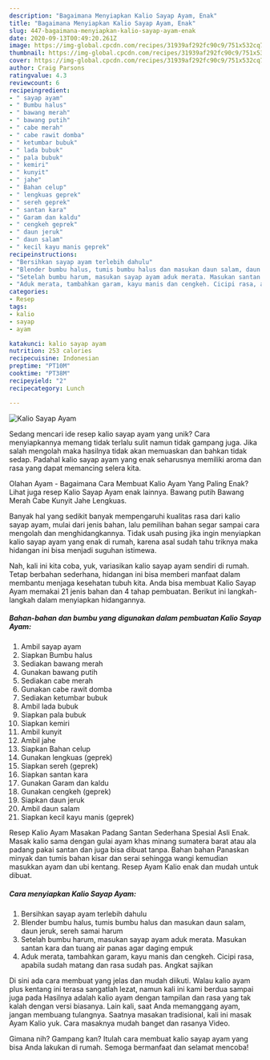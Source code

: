 ```yaml
---
description: "Bagaimana Menyiapkan Kalio Sayap Ayam, Enak"
title: "Bagaimana Menyiapkan Kalio Sayap Ayam, Enak"
slug: 447-bagaimana-menyiapkan-kalio-sayap-ayam-enak
date: 2020-09-13T00:49:20.261Z
image: https://img-global.cpcdn.com/recipes/31939af292fc90c9/751x532cq70/kalio-sayap-ayam-foto-resep-utama.jpg
thumbnail: https://img-global.cpcdn.com/recipes/31939af292fc90c9/751x532cq70/kalio-sayap-ayam-foto-resep-utama.jpg
cover: https://img-global.cpcdn.com/recipes/31939af292fc90c9/751x532cq70/kalio-sayap-ayam-foto-resep-utama.jpg
author: Craig Parsons
ratingvalue: 4.3
reviewcount: 6
recipeingredient:
- " sayap ayam"
- " Bumbu halus"
- " bawang merah"
- " bawang putih"
- " cabe merah"
- " cabe rawit domba"
- " ketumbar bubuk"
- " lada bubuk"
- " pala bubuk"
- " kemiri"
- " kunyit"
- " jahe"
- " Bahan celup"
- " lengkuas geprek"
- " sereh geprek"
- " santan kara"
- " Garam dan kaldu"
- " cengkeh geprek"
- " daun jeruk"
- " daun salam"
- " kecil kayu manis geprek"
recipeinstructions:
- "Bersihkan sayap ayam terlebih dahulu"
- "Blender bumbu halus, tumis bumbu halus dan masukan daun salam, daun jeruk, sereh samai harum"
- "Setelah bumbu harum, masukan sayap ayam aduk merata. Masukan santan kara dan tuang air panas agar daging empuk"
- "Aduk merata, tambahkan garam, kayu manis dan cengkeh. Cicipi rasa, apabila sudah matang dan rasa sudah pas. Angkat sajikan"
categories:
- Resep
tags:
- kalio
- sayap
- ayam

katakunci: kalio sayap ayam 
nutrition: 253 calories
recipecuisine: Indonesian
preptime: "PT10M"
cooktime: "PT38M"
recipeyield: "2"
recipecategory: Lunch

---
```



![Kalio Sayap Ayam](https://img-global.cpcdn.com/recipes/31939af292fc90c9/751x532cq70/kalio-sayap-ayam-foto-resep-utama.jpg)

Sedang mencari ide resep kalio sayap ayam yang unik? Cara menyiapkannya memang tidak terlalu sulit namun tidak gampang juga. Jika salah mengolah maka hasilnya tidak akan memuaskan dan bahkan tidak sedap. Padahal kalio sayap ayam yang enak seharusnya memiliki aroma dan rasa yang dapat memancing selera kita.

Olahan Ayam - Bagaimana Cara Membuat Kalio Ayam Yang Paling Enak? Lihat juga resep Kalio Sayap Ayam enak lainnya. Bawang putih Bawang Merah Cabe Kunyit Jahe Lengkuas.

Banyak hal yang sedikit banyak mempengaruhi kualitas rasa dari kalio sayap ayam, mulai dari jenis bahan, lalu pemilihan bahan segar sampai cara mengolah dan menghidangkannya. Tidak usah pusing jika ingin menyiapkan kalio sayap ayam yang enak di rumah, karena asal sudah tahu triknya maka hidangan ini bisa menjadi suguhan istimewa.


Nah, kali ini kita coba, yuk, variasikan kalio sayap ayam sendiri di rumah. Tetap berbahan sederhana, hidangan ini bisa memberi manfaat dalam membantu menjaga kesehatan tubuh kita. Anda bisa membuat Kalio Sayap Ayam memakai 21 jenis bahan dan 4 tahap pembuatan. Berikut ini langkah-langkah dalam menyiapkan hidangannya.

<!--inarticleads1-->

##### Bahan-bahan dan bumbu yang digunakan dalam pembuatan Kalio Sayap Ayam:

1. Ambil  sayap ayam
1. Siapkan  Bumbu halus
1. Sediakan  bawang merah
1. Gunakan  bawang putih
1. Sediakan  cabe merah
1. Gunakan  cabe rawit domba
1. Sediakan  ketumbar bubuk
1. Ambil  lada bubuk
1. Siapkan  pala bubuk
1. Siapkan  kemiri
1. Ambil  kunyit
1. Ambil  jahe
1. Siapkan  Bahan celup
1. Gunakan  lengkuas (geprek)
1. Siapkan  sereh (geprek)
1. Siapkan  santan kara
1. Gunakan  Garam dan kaldu
1. Gunakan  cengkeh (geprek)
1. Siapkan  daun jeruk
1. Ambil  daun salam
1. Siapkan  kecil kayu manis (geprek)


Resep Kalio Ayam Masakan Padang Santan Sederhana Spesial Asli Enak. Masak kalio sama dengan gulai ayam khas minang sumatera barat atau ala padang pakai santan dan juga bisa dibuat tanpa. Bahan bahan Panaskan minyak dan tumis bahan kisar dan serai sehingga wangi kemudian masukkan ayam dan ubi kentang. Resep Ayam Kalio enak dan mudah untuk dibuat. 

<!--inarticleads2-->

##### Cara menyiapkan Kalio Sayap Ayam:

1. Bersihkan sayap ayam terlebih dahulu
1. Blender bumbu halus, tumis bumbu halus dan masukan daun salam, daun jeruk, sereh samai harum
1. Setelah bumbu harum, masukan sayap ayam aduk merata. Masukan santan kara dan tuang air panas agar daging empuk
1. Aduk merata, tambahkan garam, kayu manis dan cengkeh. Cicipi rasa, apabila sudah matang dan rasa sudah pas. Angkat sajikan


Di sini ada cara membuat yang jelas dan mudah diikuti. Walau kalio ayam plus kentang ini terasa sangatlah lezat, namun kali ini kami berdua sampai juga pada Hasilnya adalah kalio ayam dengan tampilan dan rasa yang tak kalah dengan versi biasanya. Lain kali, saat Anda memanggang ayam, jangan membuang tulangnya. Saatnya masakan tradisional, kali ini masak Ayam Kalio yuk. Cara masaknya mudah banget dan rasanya Video. 

Gimana nih? Gampang kan? Itulah cara membuat kalio sayap ayam yang bisa Anda lakukan di rumah. Semoga bermanfaat dan selamat mencoba!
